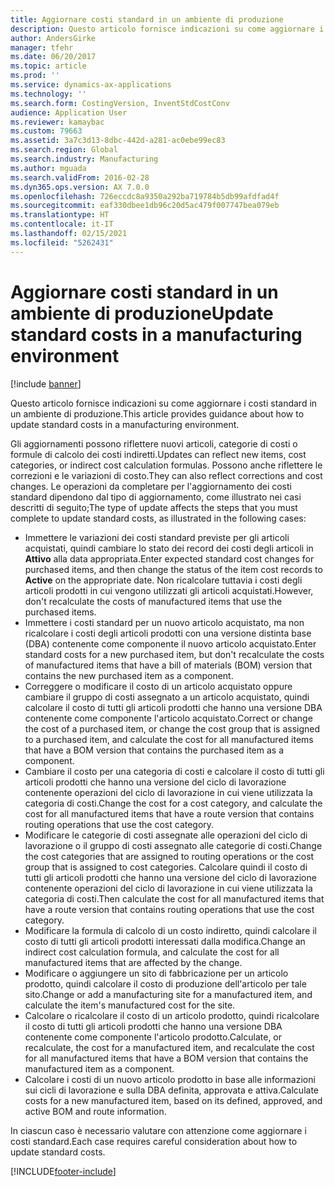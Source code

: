 ```yaml
---
title: Aggiornare costi standard in un ambiente di produzione
description: Questo articolo fornisce indicazioni su come aggiornare i costi standard in un ambiente di produzione.
author: AndersGirke
manager: tfehr
ms.date: 06/20/2017
ms.topic: article
ms.prod: ''
ms.service: dynamics-ax-applications
ms.technology: ''
ms.search.form: CostingVersion, InventStdCostConv
audience: Application User
ms.reviewer: kamaybac
ms.custom: 79663
ms.assetid: 3a7c3d13-8dbc-442d-a281-ac0ebe99ec83
ms.search.region: Global
ms.search.industry: Manufacturing
ms.author: mguada
ms.search.validFrom: 2016-02-28
ms.dyn365.ops.version: AX 7.0.0
ms.openlocfilehash: 726eccdc8a9350a292ba719784b5db99afdfad4f
ms.sourcegitcommit: eaf330dbee1db96c20d5ac479f007747bea079eb
ms.translationtype: HT
ms.contentlocale: it-IT
ms.lasthandoff: 02/15/2021
ms.locfileid: "5262431"
---
```

# <a name="update-standard-costs-in-a-manufacturing-environment"></a><span data-ttu-id="5141d-103">Aggiornare costi standard in un ambiente di produzione</span><span class="sxs-lookup"><span data-stu-id="5141d-103">Update standard costs in a manufacturing environment</span></span>

[!include [banner](../includes/banner.md)]

<span data-ttu-id="5141d-104">Questo articolo fornisce indicazioni su come aggiornare i costi standard in un ambiente di produzione.</span><span class="sxs-lookup"><span data-stu-id="5141d-104">This article provides guidance about how to update standard costs in a manufacturing environment.</span></span> 

<span data-ttu-id="5141d-105">Gli aggiornamenti possono riflettere nuovi articoli, categorie di costi o formule di calcolo dei costi indiretti.</span><span class="sxs-lookup"><span data-stu-id="5141d-105">Updates can reflect new items, cost categories, or indirect cost calculation formulas.</span></span> <span data-ttu-id="5141d-106">Possono anche riflettere le correzioni e le variazioni di costo.</span><span class="sxs-lookup"><span data-stu-id="5141d-106">They can also reflect corrections and cost changes.</span></span> <span data-ttu-id="5141d-107">Le operazioni da completare per l'aggiornamento dei costi standard dipendono dal tipo di aggiornamento, come illustrato nei casi descritti di seguito;</span><span class="sxs-lookup"><span data-stu-id="5141d-107">The type of update affects the steps that you must complete to update standard costs, as illustrated in the following cases:</span></span>

-   <span data-ttu-id="5141d-108">Immettere le variazioni dei costi standard previste per gli articoli acquistati, quindi cambiare lo stato dei record dei costi degli articoli in **Attivo** alla data appropriata.</span><span class="sxs-lookup"><span data-stu-id="5141d-108">Enter expected standard cost changes for purchased items, and then change the status of the item cost records to **Active** on the appropriate date.</span></span> <span data-ttu-id="5141d-109">Non ricalcolare tuttavia i costi degli articoli prodotti in cui vengono utilizzati gli articoli acquistati.</span><span class="sxs-lookup"><span data-stu-id="5141d-109">However, don't recalculate the costs of manufactured items that use the purchased items.</span></span>
-   <span data-ttu-id="5141d-110">Immettere i costi standard per un nuovo articolo acquistato, ma non ricalcolare i costi degli articoli prodotti con una versione distinta base (DBA) contenente come componente il nuovo articolo acquistato.</span><span class="sxs-lookup"><span data-stu-id="5141d-110">Enter standard costs for a new purchased item, but don't recalculate the costs of manufactured items that have a bill of materials (BOM) version that contains the new purchased item as a component.</span></span>
-   <span data-ttu-id="5141d-111">Correggere o modificare il costo di un articolo acquistato oppure cambiare il gruppo di costi assegnato a un articolo acquistato, quindi calcolare il costo di tutti gli articoli prodotti che hanno una versione DBA contenente come componente l'articolo acquistato.</span><span class="sxs-lookup"><span data-stu-id="5141d-111">Correct or change the cost of a purchased item, or change the cost group that is assigned to a purchased item, and calculate the cost for all manufactured items that have a BOM version that contains the purchased item as a component.</span></span>
-   <span data-ttu-id="5141d-112">Cambiare il costo per una categoria di costi e calcolare il costo di tutti gli articoli prodotti che hanno una versione del ciclo di lavorazione contenente operazioni del ciclo di lavorazione in cui viene utilizzata la categoria di costi.</span><span class="sxs-lookup"><span data-stu-id="5141d-112">Change the cost for a cost category, and calculate the cost for all manufactured items that have a route version that contains routing operations that use the cost category.</span></span>
-   <span data-ttu-id="5141d-113">Modificare le categorie di costi assegnate alle operazioni del ciclo di lavorazione o il gruppo di costi assegnato alle categorie di costi.</span><span class="sxs-lookup"><span data-stu-id="5141d-113">Change the cost categories that are assigned to routing operations or the cost group that is assigned to cost categories.</span></span> <span data-ttu-id="5141d-114">Calcolare quindi il costo di tutti gli articoli prodotti che hanno una versione del ciclo di lavorazione contenente operazioni del ciclo di lavorazione in cui viene utilizzata la categoria di costi.</span><span class="sxs-lookup"><span data-stu-id="5141d-114">Then calculate the cost for all manufactured items that have a route version that contains routing operations that use the cost category.</span></span>
-   <span data-ttu-id="5141d-115">Modificare la formula di calcolo di un costo indiretto, quindi calcolare il costo di tutti gli articoli prodotti interessati dalla modifica.</span><span class="sxs-lookup"><span data-stu-id="5141d-115">Change an indirect cost calculation formula, and calculate the cost for all manufactured items that are affected by the change.</span></span>
-   <span data-ttu-id="5141d-116">Modificare o aggiungere un sito di fabbricazione per un articolo prodotto, quindi calcolare il costo di produzione dell'articolo per tale sito.</span><span class="sxs-lookup"><span data-stu-id="5141d-116">Change or add a manufacturing site for a manufactured item, and calculate the item's manufactured cost for the site.</span></span>
-   <span data-ttu-id="5141d-117">Calcolare o ricalcolare il costo di un articolo prodotto, quindi ricalcolare il costo di tutti gli articoli prodotti che hanno una versione DBA contenente come componente l'articolo prodotto.</span><span class="sxs-lookup"><span data-stu-id="5141d-117">Calculate, or recalculate, the cost for a manufactured item, and recalculate the cost for all manufactured items that have a BOM version that contains the manufactured item as a component.</span></span>
-   <span data-ttu-id="5141d-118">Calcolare i costi di un nuovo articolo prodotto in base alle informazioni sui cicli di lavorazione e sulla DBA definita, approvata e attiva.</span><span class="sxs-lookup"><span data-stu-id="5141d-118">Calculate costs for a new manufactured item, based on its defined, approved, and active BOM and route information.</span></span>

<span data-ttu-id="5141d-119">In ciascun caso è necessario valutare con attenzione come aggiornare i costi standard.</span><span class="sxs-lookup"><span data-stu-id="5141d-119">Each case requires careful consideration about how to update standard costs.</span></span>





[!INCLUDE[footer-include](../../includes/footer-banner.md)]